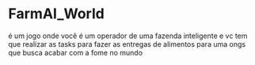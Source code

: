 # FarmAI_World
é um jogo onde você é um operador de uma fazenda inteligente e vc tem que realizar as tasks para fazer as entregas de alimentos para uma ongs que busca acabar com a fome no mundo

